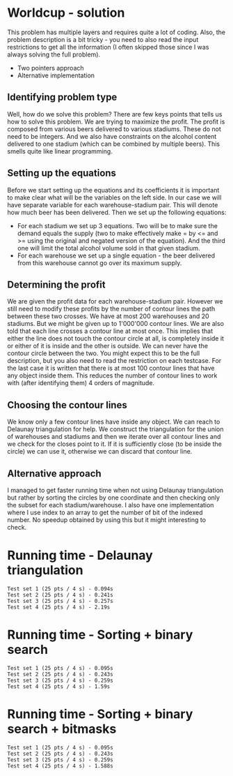 # Worldcup - solution
This problem has multiple layers and requires quite a lot of coding. Also, the problem description is a bit tricky - you need to also read the input restrictions to get all the information (I often skipped those since I was always solving the full problem).
- Two pointers approach
- Alternative implementation

## Identifying problem type
Well, how do we solve this problem? There are few keys points that tells us how to solve this problem. We are trying to maximize the profit. The profit is composed from various beers delivered to various stadiums. These do not need to be integers. And we also have constraints on the alcohol content delivered to one stadium (which can be combined by multiple beers). This smells quite like linear programming.

## Setting up the equations
Before we start setting up the equations and its coefficients it is important to make clear what will be the variables on the left side. In our case we will have separate variable for each warehouse-stadium pair. This will denote how much beer has been delivered. Then we set up the following equations:
- For each stadium we set up 3 equations. Two will be to make sure the demand equals the supply (two to make effectively make = by <= and >= using the original and negated version of the equation). And the third one will limit the total alcohol volume sold in that given stadium.
- For each warehouse we set up a single equation - the beer delivered from this warehouse cannot go over its maximum supply.

## Determining the profit
We are given the profit data for each warehouse-stadium pair. However we still need to modify these profits by the number of contour lines the path between these two crosses. We have at most 200 warehouses and 20 stadiums. But we might be given up to 1'000'000 contour lines.  We are also told that each line crosses a contour line at most once. This implies that either the line does not touch the contour circle at all, is completely inside it or either of it is inside and the other is outside. We can never have the contour circle between the two. You might expect this to be the full description, but you also need to read the restriction on each testcase. For the last case it is written that there is at most 100 contour lines that have any object inside them. This reduces the number of contour lines to work with (after identifying them) 4 orders of magnitude.

## Choosing the contour lines
We know only a few contour lines have inside any object. We can reach to Delaunay triangulation for help. We construct the triangulation for the union of warehouses and stadiums and then we iterate over all contour lines and we check for the closes point to it. If it is sufficiently close (to be inside the circle) we can use it, otherwise we can discard that contour line.

## Alternative approach
I managed to get faster running time when not using Delaunay triangulation but rather by sorting the circles by one coordinate and then checking only the subset for each stadium/warehouse. I also have one implementation where I use index to an array to get the number of bit of the indexed number. No speedup obtained by using this but it might interesting to check.

# Running time - Delaunay triangulation
    Test set 1 (25 pts / 4 s) - 0.094s
    Test set 2 (25 pts / 4 s) - 0.241s
    Test set 3 (25 pts / 4 s) - 0.257s
    Test set 4 (25 pts / 4 s) - 2.19s
    
# Running time - Sorting + binary search
    Test set 1 (25 pts / 4 s) - 0.095s
    Test set 2 (25 pts / 4 s) - 0.243s
    Test set 3 (25 pts / 4 s) - 0.259s
    Test set 4 (25 pts / 4 s) - 1.59s
    
# Running time - Sorting + binary search + bitmasks
    Test set 1 (25 pts / 4 s) - 0.095s
    Test set 2 (25 pts / 4 s) - 0.243s
    Test set 3 (25 pts / 4 s) - 0.259s
    Test set 4 (25 pts / 4 s) - 1.588s
